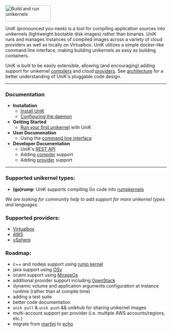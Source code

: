 <img src="http://i.imgur.com/npkzp8l.png" alt="Build and run unikernels" width="141" height="50">

UniK (pronounced you-neek) is a tool for compiling application sources into unikernels (lightweight bootable disk images) rather than binaries. UniK runs and manages instances of compiled images across a variety of cloud providers as well as locally on Virtualbox. UniK utilizes a simple docker-like command line interface, making building unikernels as easy as building containers.

UniK is built to be easily extensible, allowing (and encouraging) adding support for unikernel [compilers](docs/compilers/README.md) and cloud  [providers](docs/providers/README.md). See [architecture](docs/architecture.md) for a better understanding of UniK's pluggable code design.

---
### Documentation
- **Installation**
  - [Install UniK](docs/install.md)
  - [Configuring the daemon](docs/configure.md)
- **Getting Started**
  - [Run your first unikernel](docs/getting_started.md) with UniK
- **User Documenation**
  - Using the [command line interface](docs/cli.md)
- **Developer Documentation**
  - UniK's [REST API](docs/api.md)
  - Adding [compiler](docs/compilers/README.md) support
  - Adding [provider](docs/providers/README.md) support

---
### Supported unikernel types:
* **(go)rump**: UniK supports compiling Go code into [rumpkernels](docs/compilers/rump.md)

*We are looking for community help to add support for more unikernel types and languages.*

### Supported providers:
* [Virtualbox](docs/providers/virtualbox.md)
* [AWS](docs/providers/aws.md)
* [vSphere](docs/providers/vsphere.md)

### Roadmap:
* c++ and nodejs support using [rump kernel](http://rumpkernel.org)
* java support using [OSv](http://osv.io/)
* ocaml support using [MirageOs](https://mirage.io/)
* additional provider support including [OpenStack](https://www.openstack.org/)
* dynamic volume and application arguments configuration at instance runtime (rather than at compile time)
* adding a test suite
* better code documentation
* `unik pull` & `unik push` && unikhub for sharing unikernel images
* multi-account support per provider (i.e. multiple AWS accounts/regions, etc.)
* migrate from [martini](https://github.com/go-martini/martini) to [echo](https://github.com/labstack/echo)